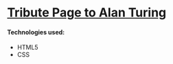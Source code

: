 # [Tribute Page to Alan Turing](https://leephan2k1.github.io/Tribute-page/)
#### Technologies used:
* HTML5
* CSS 